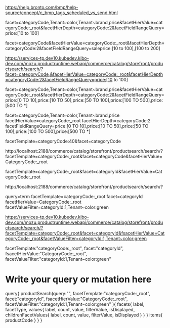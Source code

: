 https://help.bronto.com/bmp/help-source/concept/c_bmp_tags_scheduled_vs_send.html






facet=categoryCode,Tenant~color,Tenant~brand,price&facetHierValue=categoryCode:_root&facetHierDepth=categoryCode:2&facetFieldRangeQuery=price:[10 to 100]




facet=categoryCode&facetHierValue=categoryCode:_root&facetHierDepth=categoryCode:2&facetFieldRangeQuery=saleprice:[10 to 100],[100 to 200]


https://services-tp.dev10.kubedev.kibo-dev.com/mozu.productruntime.webapi/commerce/catalog/storefront/productsearch/search/?facet=categoryCode,&facetHierValue=categoryCode:_root&facetHierDepth=categoryCode:2&facetFieldRangeQuery=price:[10 to 100]



facet=categoryCode,Tenant~color,Tenant~brand,price&facetHierValue=categoryCode:_root&facetHierDepth=categoryCode:2&facetFieldRangeQuery=price:[0 TO 10],price:[10 TO 50],price:[50 TO 100],price:[100 TO 500],price:[500 TO *]


facet=categoryCode,Tenant~color,Tenant~brand,price
facetHierValue=categoryCode:_root
facetHierDepth=categoryCode:2
facetFieldRangeQuery=price:[0 TO 10],price:[10 TO 50],price:[50 TO 100],price:[100 TO 500],price:[500 TO *]



facetTemplate=categoryCode:40&facet=categoryCode


http://localhost:2188/commerce/catalog/storefront/productsearch/search/?facetTemplate=categoryCode:_root&facet=categoryCode&facetHierValue=CategoryCode:_root







facetTemplate=categoryCode:_root&facet=categoryId&facetHierValue=CategoryCode:_root




http://localhost:2188/commerce/catalog/storefront/productsearch/search/?

query=term
facetTemplate=categoryCode:_root
facet=categoryId
facetHierValue=CategoryCode:_root
facetValueFilter=categoryId:1,Tenant~color:green

https://services-tp.dev10.kubedev.kibo-dev.com/mozu.productruntime.webapi/commerce/catalog/storefront/productsearch/search/?facetTemplate=categoryCode:_root&facet=categoryId&fsacetHierValue=CategoryCode:_root&facetValueFilter=categoryId:1,Tenant~color:green




 facetTemplate:"categoryCode:_root",
    facet:"categoryId",
    fsacetHierValue:"CategoryCode:_root",
    facetValueFilter:"categoryId:1,Tenant~color:green"



# Write your query or mutation here
query{
  productSearch(query:"",
  facetTemplate:"categoryCode:_root",
    facet:"categoryId",
    fsacetHierValue:"CategoryCode:_root",
    facetValueFilter:"categoryId:1,Tenant~color:green"
  ){
    facets{
      label,
      facetType,
      values{
        label,
        count,
        value,
        filterValue,
        isDisplayed, 
        childrenFacetValues{
          label,
          count,
          value,
          filterValue,
          isDisplayed
        }
      }
    }
    items{
      productCode
    }
}
}



